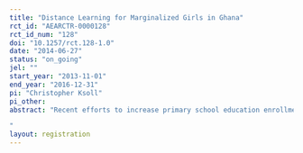 ```yaml
---
title: "Distance Learning for Marginalized Girls in Ghana"
rct_id: "AEARCTR-0000128"
rct_id_num: "128"
doi: "10.1257/rct.128-1.0"
date: "2014-06-27"
status: "on_going"
jel: ""
start_year: "2013-11-01"
end_year: "2016-12-31"
pi: "Christopher Ksoll"
pi_other:
abstract: "Recent efforts to increase primary school education enrollment in developing countries have been very successful, yet major challenges persist in improving the quality of educational outcomes. In sub-Saharan Africa, high drop out rates, especially for girls, as well as student and teacher absenteeism are major impediments to learning. Many students, especially low-income children in rural areas, miss so much school due to family obligations that they become chronic repeaters. This study assesses the impact of a program that aims to improve student retention and the learning outcomes for marginalized pupils in Ghana through distance learning and an after-school girls’ empowerment program. 
"
layout: registration
---
```


